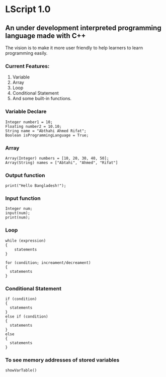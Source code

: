 # LScript 1.0
## An under development interpreted programming language made with C++
The vision is to make it more user friendly to help learners to learn programming easily.

### Current Features:
1. Variable
2. Array
3. Loop
4. Conditional Statement
5. And some built-in functions.

### Variable Declare 
```
Integer number1 = 10;
Floating number2 = 10.10;
String name = "Abthahi Ahmed Rifat";
Boolean isProgrammingLanguage = True;
```
### Array
```
Array(Integer) numbers = [10, 20, 30, 40, 50];
Array(String) names = ["Abtahi", "Ahmed", "Rifat"]
```
### Output function
```
print("Hello Bangladesh!");
```
### Input function
```
Integer num;
input(num);
print(num);
```

### Loop 
```
while (expression)
{	
	statements
}

for (condition; increament/decreament)
{
  statements
}
```
### Conditional Statement
```
if (condition)
{
  statements
}
else if (condition)
{
  statements
}
else
{
  statements
}
```
### To see memory addresses of stored variables
```
showVarTable()
```
